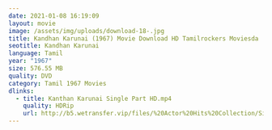 ```yaml
---
date: 2021-01-08 16:19:09
layout: movie
image: /assets/img/uploads/download-18-.jpg
title: Kandhan Karunai (1967) Movie Download HD Tamilrockers Moviesda
seotitle: Kandhan Karunai
language: Tamil
year: "1967"
size: 576.55 MB
quality: DVD
category: Tamil 1967 Movies
dlinks:
  - title: Kanthan Karunai Single Part HD.mp4
    quality: HDRip
    url: http://b5.wetransfer.vip/files/%20Actor%20Hits%20Collection/Sivaji%20Movies%20Collections/Kanthan%20Karunai%20(1967)/Kanthan%20Karunai%20%20Single%20Part%20HD.mp4
---
```

